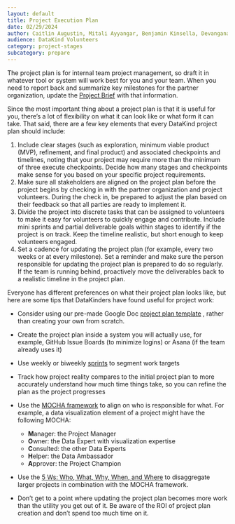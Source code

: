 ```yaml
---
layout: default
title: Project Execution Plan
date: 02/29/2024
author: Caitlin Augustin, Mitali Ayyangar, Benjamin Kinsella, Devangana Khokhar, Emily Yelverton, Asnat Ghebremedhin, Shanna Lee, Pui Kwan (PJ) Lee, Mallory Sheff
audience: DataKind Volunteers
category: project-stages
subcategory: prepare
---
```


The project plan is for internal team project management, so draft it in whatever tool or system will work best for you and your team. When you need to report back and summarize key milestones for the partner organization, update the [Project Brief](https://playbook.datakind.org/playbook/articles/47) with that information. 


Since the most important thing about a project plan is that it is useful for you, there’s a lot of flexibility on what it can look like or what form it can take. That said, there are a few key elements that every DataKind project plan should include:


1. Include clear stages (such as exploration, minimum viable product (MVP), refinement, and final product) and associated checkpoints and timelines, noting that your project may require more than the minimum of three execute checkpoints. Decide how many stages and checkpoints make sense for you based on your specific project requirements.
2. Make sure all stakeholders are aligned on the project plan before the project begins by checking in with the partner organization and project volunteers. During the check in, be prepared to adjust the plan based on their feedback so that all parties are ready to implement it.
3. Divide the project into discrete tasks that can be assigned to volunteers to make it easy for volunteers to quickly engage and contribute. Include mini sprints and partial deliverable goals within stages to identify if the project is on track. Keep the timeline realistic, but short enough to keep volunteers engaged.
4. Set a cadence for updating the project plan (for example, every two weeks or at every milestone). Set a reminder and make sure the person responsible for updating the project plan is prepared to do so regularly. If the team is running behind, proactively move the deliverables back to a realistic timeline in the project plan.


Everyone has different preferences on what their project plan looks like, but here are some tips that DataKinders have found useful for project work:


* Consider using our pre\-made Google Doc [project plan template](https://docs.google.com/document/d/17kq8RHTM8f86trqdWXEiVBzRkFSMQtyQyccZjGgpVK8/edit?usp=sharing) , rather than creating your own from scratch.
* Create the project plan inside a system you will actually use, for example, GitHub Issue Boards (to minimize logins) or Asana (if the team already uses it)
* Use weekly or biweekly [sprints](https://www.scrumguides.org/scrum-guide.html) to segment work targets
* Track how project reality compares to the initial project plan to more accurately understand how much time things take, so you can refine the plan as the project progresses
* Use the [MOCHA framework](https://www.managementcenter.org/resources/assigning-responsibilities/) to align on who is responsible for what. For example, a data visualization element of a project might have the following MOCHA:
  * **M**anager: the Project Manager
  * **O**wner: the Data Expert with visualization expertise
  * **C**onsulted: the other Data Experts
  * **H**elper: the Data Ambassador
  * **A**pprover: the Project Champion

* Use the [5 Ws: Who, What, Why, When, and Where](https://www.managementcenter.org/resources/delegation-worksheet/) to disaggregate larger projects in combination with the MOCHA framework.
* Don’t get to a point where updating the project plan becomes more work than the utility you get out of it. Be aware of the ROI of project plan creation and don’t spend too much time on it.